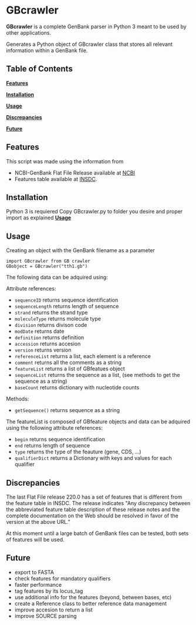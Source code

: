 # GBcrawler

**GBcrawler** is a complete GenBank parser in Python 3 meant to be used by other applications.

Generates a Python object of GBcrawler class that stores all relevant information within a GenBank file.


## Table of Contents

[**Features**](#features)

[**Installation**](#installation)

[**Usage**](#usage)

[**Discrepancies**](#discrep)

[**Future**](#future)

## Features

This script was made using the information from 

  * NCBI-GenBank Flat File Release available at [NCBI](https://www.ncbi.nlm.nih.gov/genbank/)
  * Features table available at [INSDC](http://www.insdc.org/documents/feature-table).


## Installation

Python 3 is requiered
Copy GBcrawler.py to folder you desire and proper import as explained [**Usage**](#usage)


## Usage

Creating an object with the GenBank filename as a parameter

```
import GBcrawler from GB crawler
GBobject = GBcrawler("tth1.gb")
```

The following data can be adquired using:

Attribute references:
  * `sequenceID` returns sequence identification
  * `sequenceLength` returns length of sequence
  * `strand` returns the strand type 
  * `moleculeType` returns molecule type
  * `division` returns divison code
  * `modDate` returns date
  * `definition` returns definition
  * `accession` returns accesion
  * `version` returns version
  * `referenceList` returns a list, each element is a reference
  * `comment` returns all the comments as a string
  * `featureList` returns a list of GBfeatues object
  * `sequenceList` returns the sequence as a list, (see methods to get the sequence as a string)
  * `baseCount` returns dictionary with nucleotide counts

Methods:
  * `getSequence()` returns sequence as a string

The featureList is composed of GBfeature objects and data can be adquired using the following attribute references:
  * `begin` returns sequence identification
  * `end` returns length of sequence
  * `type` returns the type of the feauture (gene, CDS, ...)
  * `qualifierDict` returns a Dictionary with keys and values for each qualifier

## Discrepancies

The last Flat File release 220.0 has a set of features that is different from the feature table in INSDC. The release indicates "Any discrepancy between the abbreviated feature table description of these release notes and the complete documentation on the Web
should be resolved in favor of the version at the above URL."

At this moment until a large batch of GenBank files can be tested, both sets of features will be used.


## Future

  * export to FASTA
  * check features for mandatory qualifiers
  * faster performance
  * tag features by its locus_tag
  * use additional info for the features (beyond, between bases, etc)
  * create a Reference class to better reference data management
  * improve accesion to return a list
  * improve SOURCE parsing 

